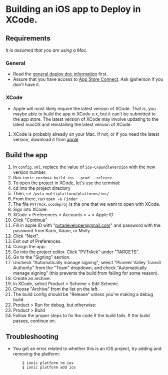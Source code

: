 # Building an iOS app to Deploy in XCode.

## Requirements
_It is assumed that you are using a Mac._

### General
- Read the [general deploy doc information](README.md) first.
- Assure that you have access to [App Store Connect](https://appstoreconnect.apple.com/).
Ask @sherson if you don't have it.

### XCode
- Apple will most likely require the latest version of XCode.
That is, you maybe able to build the app in XCode x.x,
but it can't be submitted to the app store.
The latest version of XCode may involve updating to the latest
macOS and reinstalling the latest version of XCode.
1. XCode is probably already on your Mac. If not, or if you need the latest version,
  download it from [apple](https://developer.apple.com/download)

## Build the app
1. In `config.xml`, replace the value of `ios-CFBundleVersion` with the new version number.
1. Run `ionic cordova build ios --prod --release`.
1. To open the project in XCode, let's use the terminal:
  1. cd into the project directory
  1. Then, `cd /pvta-multiplatform/platforms/ios/`
  1. From there, run `open -a Finder .`.
  1. The file `PVTrAck.xcodeproj` is the one that we want to open with XCode.
1. Sign into XCode:
  1. XCode > Preferences > Accounts > + > Apple ID
  1. Click "Continue"
  1. Fill in apple ID with "pvtadeveloper@gmail.com" and password with the password from Karin, Adam, or Molly.
  1. Click "Next".
  1. Exit out of Preferences.
1. Cosign the app:
  1. Go into the project editor. Click "PVTrAck" under "TARGETS".
  1. Go to the "Signing" section.
  1. Uncheck "Automatically manage signing", select "Pioneer Valley Transit Authority"
  from the "Team" dropdown, and check "Automatically manage signing"
  (this prevents the build from failing for some reason).
1. Create an archive:
  1. In XCode, select Product > Scheme > Edit Scheme.
  1. Choose "Archive" from the list on the left.
  1. The build config should be "Release" unless you're making a debug build.
1. Product > Run for debug, but otherwise:
1. Product > Build
  1. Follow the proper steps to fix the code if the build fails. If the build passes, continue on.

## Troubleshooting

- You get an error related to whether this is an iOS project, try adding and removing the platform:
  ```
      $ ionic platform rm ios
      $ ionic platform add ios
  ```
